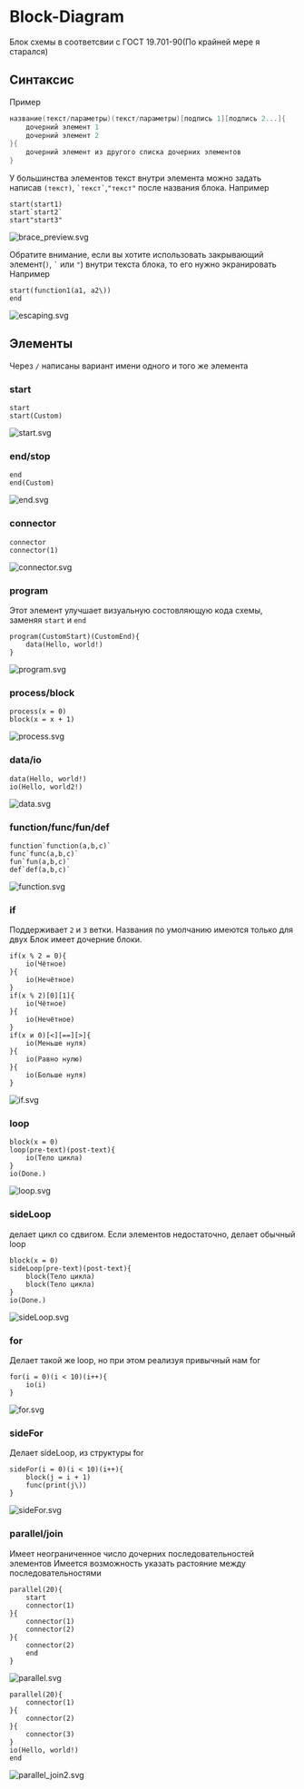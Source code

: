 # Block-Diagram

Блок схемы в соответсвии с ГОСТ 19.701-90(По крайней мере я старался)

## Синтаксис

Пример

```lua
название(текст/параметры)(текст/параметры)[подпись 1][подпись 2...]{
    дочерний элемент 1
    дочерний элемент 2
}{
    дочерний элемент из другого списка дочерних элементов
}
```

У большинства элементов текст внутри элемента можно задать написав `(текст)`,
``` `текст` ```,`"текст"` после названия блока. Например

```flow-graph   
start(start1)
start`start2`
start"start3"
```
![brace_preview.svg](doc%2Fbrace_preview.svg)

Обратите внимание, если вы хотите использовать закрывающий элемент(`)`, ``` ` ``` или `"`) внутри текста блока, то его
нужно экранировать
Например

```flow-graph
start(function1(a1, a2\))
end
```
![escaping.svg](doc%2Fescaping.svg)

## Элементы

Через `/` написаны вариант имени одного и того же элемента

### start

```flow-graph
start
start(Custom)
```

![start.svg](doc%2Fstart.svg)

### end/stop

```flow-graph
end
end(Custom)
```

![end.svg](doc%2Fend.svg)

### connector

```flow-graph
connector
connector(1)
```

![connector.svg](doc%2Fconnector.svg)

### program

Этот элемент улучшает визуальную состовляющую кода схемы, заменяя `start` и `end`

```flow-graph
program(CustomStart)(CustomEnd){
    data(Hello, world!)
}
```

![program.svg](doc%2Fprogram.svg)

### process/block

```flow-graph
process(x = 0)
block(x = x + 1)
```

![process.svg](doc%2Fprocess.svg)

### data/io

```flow-graph
data(Hello, world!)
io(Hello, world2!)
```

![data.svg](doc%2Fdata.svg)

### function/func/fun/def

```flow-graph
function`function(a,b,c)`
func`func(a,b,c)`
fun`fun(a,b,c)`
def`def(a,b,c)`
```

![function.svg](doc%2Ffunction.svg)

### if

Поддерживает `2` и `3` ветки. Названия по умолчанию имеются только для двух
Блок имеет дочерние блоки.

```flow-graph
if(x % 2 = 0){
    io(Чётное)
}{
    io(Нечётное)
}
if(x % 2)[0][1]{
    io(Чётное)
}{
    io(Нечётное)
}
if(x и 0)[<][==][>]{
    io(Меньше нуля)
}{
    io(Равно нулю)
}{
    io(Больше нуля)
}
```

![if.svg](doc%2Fif.svg)

### loop

```flow-graph
block(x = 0)
loop(pre-text)(post-text){
    io(Тело цикла)
}
io(Done.)
```

![loop.svg](doc%2Floop.svg)

### sideLoop

делает цикл со сдвигом. Если элементов недостаточно, делает обычный loop

```flow-graph
block(x = 0)
sideLoop(pre-text)(post-text){
    block(Тело цикла)
    block(Тело цикла)
}
io(Done.)
```

![sideLoop.svg](doc%2FsideLoop.svg)

### for

Делает такой же loop, но при этом реализуя привычный нам for

```flow-graph
for(i = 0)(i < 10)(i++){
    io(i)
}
```

![for.svg](doc%2Ffor.svg)
### sideFor

Делает sideLoop, из структуры for

```flow-graph
sideFor(i = 0)(i < 10)(i++){
    block(j = i + 1)
    func(print(j\))
}
```
![sideFor.svg](doc%2FsideFor.svg)

### parallel/join

Имеет неограниченное число дочерних последовательностей элементов
Имеется возможность указать растояние между последовательностями

```flow-graph
parallel(20){
    start
    connector(1)
}{
    connector(1)
    connector(2)
}{
    connector(2)
    end
}
```

![parallel.svg](doc%2Fparallel.svg)

```flow-graph
parallel(20){
    connector(1)
}{
    connector(2)
}{
    connector(3)
}
io(Hello, world!)
end
```

![parallel_join2.svg](doc%2Fparallel_join2.svg)

